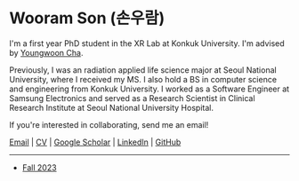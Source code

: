 # Wooram Son (손우람)

I'm a first year PhD student in the XR Lab at Konkuk University. I'm advised by [Youngwoon Cha](https://sites.google.com/site/youngwooncha/).

Previously, I was an radiation applied life science major at Seoul National University, where I received my MS. I also hold a BS in computer science and engineering from Konkuk University. I worked as a Software Engineer at Samsung Electronics and served as a Research Scientist in Clinical Research Institute at Seoul National University Hospital.

If you're interested in collaborating, send me an email!

[Email](mailto:wooram.son@gmail.com) | [CV](CV.md) | [Google Scholar](https://scholar.google.com/citations?user=hiY5HgoAAAAJ) | [LinkedIn](https://www.linkedin.com/in/wooramson/) | [GitHub](https://github.com/sonwr)

***
- [Fall 2023](xrlab-fall2023.md)
